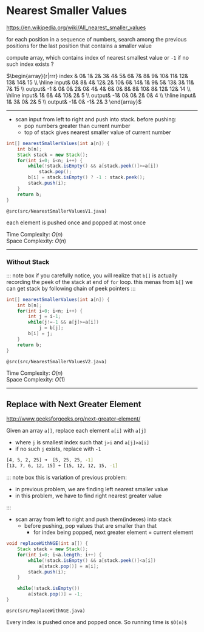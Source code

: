 # Nearest Smaller Values

<https://en.wikipedia.org/wiki/All_nearest_smaller_values>

for each position in a sequence of numbers, search among the previous positions for the last position that contains a smaller value

compute array, which contains index of nearest smallest value or `-1` if no such index exists ?

$\begin{array}{r|rrr}
index & 0& 1& 2& 3& 4& 5& 6& 7& 8& 9& 10& 11& 12& 13& 14& 15 \\
\hline
input& 0& 8& 4& 12& 2& 10& 6& 14& 1& 9& 5& 13& 3& 11& 7& 15 \\
output& -1 & 0& 0& 2& 0& 4& 4& 6& 0& 8& 8& 10& 8& 12& 12& 14 \\
\hline
input& 1& 6& 4& 10& 2& 5 \\
output& -1& 0& 0&  2& 0& 4 \\
\hline
input& 1& 3& 0& 2& 5 \\
output& -1& 0& -1& 2& 3
\end{array}$

---

* scan input from left to right and push into stack. before pushing:
    * pop numbers greater than current number
    * top of stack gives nearest smaller value of current number

```java
int[] nearestSmallerValues(int a[n]) {
    int b[n];
    Stack stack = new Stack();
    for(int i=0; i<n; i++) {
        while(!stack.isEmpty() && a[stack.peek()]>=a[i])
            stack.pop();
        b[i] = stack.isEmpty() ? -1 : stack.peek();
        stack.push(i);
    }
    return b;
}
```

`@src(src/NearestSmallerValuesV1.java)`

each element is pushed once and popped at most once

Time Complexity: $O(n)$  
Space Complexity: $O(n)$

---

### Without Stack

::: note box
if you carefully notice, you will realize that `b[]` is actually recording the peek of the stack at end
of `for` loop. this menas from `b[]` we can get stack by following chain of peek pointers
:::

```java
int[] nearestSmallerValues(int a[n]) {
    int b[n];
    for(int i=0; i<n; i++) {
        int j = i-1;
        while(j!=-1 && a[j]>=a[i])
            j = b[j];
        b[i] = j;
    }
    return b;
}
```

`@src(src/NearestSmallerValuesV2.java)`

Time Complexity: $O(n)$  
Space Complexity: $O(1)$

---

## Replace with Next Greater Element

<http://www.geeksforgeeks.org/next-greater-element/>

Given an array `a[]`, replace each element `a[i]` with `a[j]`
* where `j` is smallest index such that `j>i` and `a[j]>a[i]`
* if no such `j` exists, replace with `-1`

```bash
[4, 5, 2, 25] ➜  [5, 25, 25, -1]
[13, 7, 6, 12, 15] ➜ [15, 12, 12, 15, -1]
```

::: note box
this is variation of previous problem:
* in previous problem, we are finding left nearest smaller value
* in this problem, we have to find right nearest greater value

<!-- -->
:::
* scan array from left to right and push them(indexes) into stack
    * before pushing, pop values that are smaller than that
        * for index being popped, next greater element = current element

```java
void replaceWithNGE(int a[]) {
	Stack stack = new Stack();
	for(int i=0; i<a.length; i++) {
		while(!stack.isEmpty() && a[stack.peek()]<a[i])
			a[stack.pop()] = a[i];
		stack.push(i);
	}

	while(!stack.isEmpty())
		a[stack.pop()] = -1;
}
```

`@src(src/ReplaceWithNGE.java)`


Every index is pushed once and popped once. So running time is `$O(n)$`
